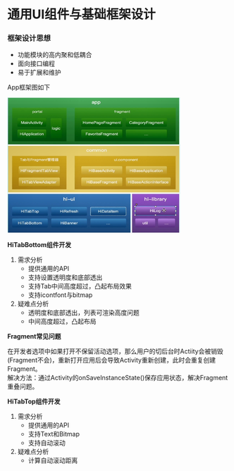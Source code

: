 # 通用UI组件与基础框架设计

### 框架设计思想
- 功能模块的高内聚和低耦合
- 面向接口编程
- 易于扩展和维护

App框架图如下  

<img src="image/APP框架图.png" style="zoom:70%">

**HiTabBottom组件开发**
1. 需求分析
   - 提供通用的API
   - 支持设置透明度和底部透出
   - 支持Tab中间高度超过，凸起布局效果
   - 支持icontfont与bitmap
2. 疑难点分析
   - 透明度和底部透出，列表可渲染高度问题
   - 中间高度超过，凸起布局

**Fragment常见问题**  

在开发者选项中如果打开不保留活动选项，那么用户的切后台时Actiity会被销毁(Fragment不会)，重新打开应用后会导致Activity重新创建，此时会重复创建Fragment。  
解决方法：通过Activity的onSaveInstanceState()保存应用状态，解决Fragment重叠问题。

**HiTabTop组件开发**  
1. 需求分析
   - 提供通用的API
   - 支持Text和Bitmap
   - 支持自动滚动
2. 疑难点分析
   - 计算自动滚动距离   

